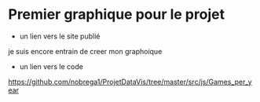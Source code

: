 # Premier graphique pour le projet

- un lien vers le site publié

je suis encore entrain de creer mon  graphoique

- un lien vers le code

https://github.com/nobrega1/ProjetDataVis/tree/master/src/js/Games_per_year